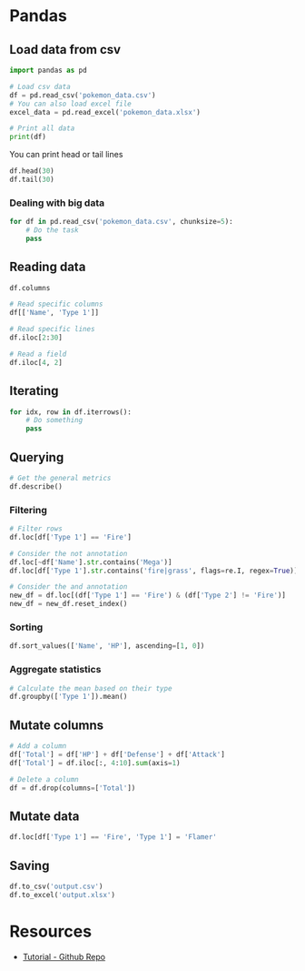 # Pandas

## Load data from csv

```python
import pandas as pd

# Load csv data
df = pd.read_csv('pokemon_data.csv')
# You can also load excel file
excel_data = pd.read_excel('pokemon_data.xlsx')

# Print all data
print(df)
```

You can print head or tail lines

```python
df.head(30)
df.tail(30)
```

### Dealing with big data

```python
for df in pd.read_csv('pokemon_data.csv', chunksize=5):
	# Do the task
	pass
```

## Reading data

```python
df.columns

# Read specific columns
df[['Name', 'Type 1']]

# Read specific lines
df.iloc[2:30]

# Read a field
df.iloc[4, 2]
```

## Iterating

```python
for idx, row in df.iterrows():
	# Do something
	pass
```

## Querying

```python
# Get the general metrics
df.describe()
```

### Filtering

```python
# Filter rows
df.loc[df['Type 1'] == 'Fire']

# Consider the not annotation
df.loc[~df['Name'].str.contains('Mega')]
df.loc[df['Type 1'].str.contains('fire|grass', flags=re.I, regex=True)]

# Consider the and annotation
new_df = df.loc[(df['Type 1'] == 'Fire') & (df['Type 2'] != 'Fire')]
new_df = new_df.reset_index()
```

### Sorting

```python
df.sort_values(['Name', 'HP'], ascending=[1, 0])
```

### Aggregate statistics

```python
# Calculate the mean based on their type
df.groupby(['Type 1']).mean()
```

## Mutate columns

```python
# Add a column
df['Total'] = df['HP'] + df['Defense'] + df['Attack']
df['Total'] = df.iloc[:, 4:10].sum(axis=1)

# Delete a column
df = df.drop(columns=['Total'])
```

## Mutate data

```python
df.loc[df['Type 1'] == 'Fire', 'Type 1'] = 'Flamer'
```

## Saving

```python
df.to_csv('output.csv')
df.to_excel('output.xlsx')
```

# Resources

- [Tutorial - Github Repo](https://github.com/KeithGalli/pandas)